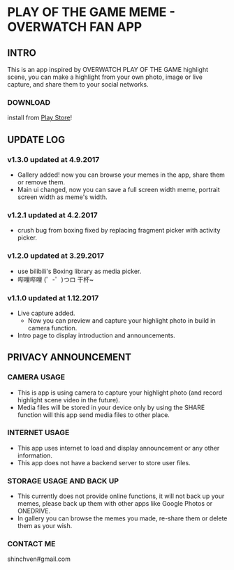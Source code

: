 # PLAY OF THE GAME MEME - OVERWATCH FAN APP

## INTRO
This is an app inspired by OVERWATCH PLAY OF THE GAME highlight scene, you can make a highlight from your own photo, 
image or live capture, and share them to your social networks.

### DOWNLOAD
install from [Play Store](https://play.google.com/store/apps/details?id=net.atlassc.playofthegamememe)!

## UPDATE LOG

### v1.3.0 updated at 4.9.2017
- Gallery added! now you can browse your memes in the app, share them or remove them.
- Main ui changed, now you can save a full screen width meme, portrait screen width as meme's width.

### v1.2.1 updated at 4.2.2017
- crush bug from boxing fixed by replacing fragment picker with activity picker.

### v1.2.0 updated at 3.29.2017
- use bilibili's Boxing library as media picker.
- 哔哩哔哩 (゜-゜)つロ 干杯~

### v1.1.0 updated at 1.12.2017
- Live capture added. 
  - Now you can preview and capture your highlight photo in build in camera function.
- Intro page to display introduction and announcements.
   
   
## PRIVACY ANNOUNCEMENT

### CAMERA USAGE
- This is app is using camera to capture your highlight photo (and record highlight scene video in the future).
- Media files will be stored in your device only by using the SHARE function will this app send media files to other 
place.
 
### INTERNET USAGE
- This app uses internet to load and display announcement or any other information.
- This app does not have a backend server to store user files.

### STORAGE USAGE AND BACK UP
- This currently does not provide online functions, it will not back up your memes, please back up them with other apps like Google Photos or ONEDRIVE.
- In gallery you can browse the memes you made, re-share them or delete them as your wish.

### CONTACT ME
shinchven#gmail.com


